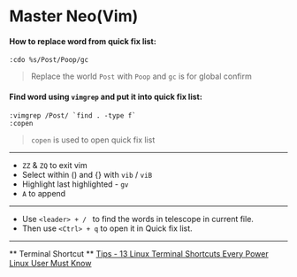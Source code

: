 # Master Neo(Vim)

#### How to replace word from quick fix list: 
```
:cdo %s/Post/Poop/gc
```
> Replace the world `Post` with `Poop` and `gc` is for global confirm


#### Find word using `vimgrep` and put it into quick fix list:
```
:vimgrep /Post/ `find . -type f`
:copen
```

> `copen` is used to open quick fix list

---
- `ZZ` & `ZQ` to exit vim
- Select within () and {} with `vib` / `viB`
- Highlight last highlighted - `gv`
- `A` to append

---
- Use `<leader> + / ` to find the words in telescope in current file. 
- Then use `<Ctrl> + q` to open it in Quick fix list.

---
** Terminal Shortcut ** 
[Tips - 13 Linux Terminal Shortcuts Every Power Linux User Must Know](https://linuxhandbook.com/linux-shortcuts/)
